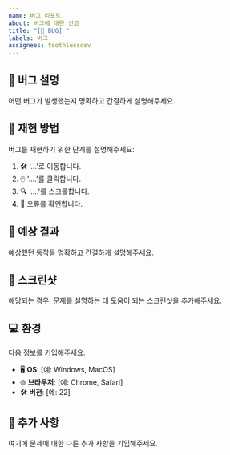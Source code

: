 ```yaml
---
name: 버그 리포트
about: 버그에 대한 신고
title: "[🐞 BUG] "
labels: 버그
assignees: toothlessdev
---
```


## 🐞 버그 설명

어떤 버그가 발생했는지 명확하고 간결하게 설명해주세요.

## 🔄 재현 방법

버그를 재현하기 위한 단계를 설명해주세요:

1. 🛠️ '...'로 이동합니다.
2. 🖱️ '....'를 클릭합니다.
3. 🔍 '....'를 스크롤합니다.
4. 🚨 오류를 확인합니다.

## 🤔 예상 결과

예상했던 동작을 명확하고 간결하게 설명해주세요.

## 📸 스크린샷

해당되는 경우, 문제를 설명하는 데 도움이 되는 스크린샷을 추가해주세요.

## 💻 환경

다음 정보를 기입해주세요:

-   🖥️ **OS**: [예: Windows, MacOS]
-   🌐 **브라우저**: [예: Chrome, Safari]
-   🛠️ **버전**: [예: 22]

## 💬 추가 사항

여기에 문제에 대한 다른 추가 사항을 기입해주세요.
